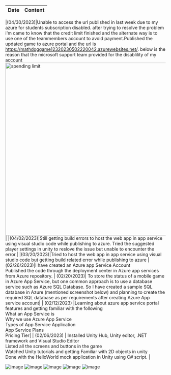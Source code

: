 | Date  | Content |
|--------| ---------|

|(04/30/2023)|Unable to access the url published in last week due to my azure for students subscription disabled. after trying to resolve the problem i'm came to know that the credit limit finished and the alternate way is to use one of the teammembers account to avoid payment.Published the updated game to azure portal and the url is https://mathdoggame12320230502220042.azurewebsites.net/.  below is the reason that the microsoft support team provided for the disablility of my account <img width="544" alt="spending limit" src="https://user-images.githubusercontent.com/126308392/236658764-f5e3b5a6-5ebe-4eb9-8e0b-6c790b401a7b.png">|
|(04/02/2023)|Still getting build errors to host the web app in app service using visual studio code while publishing to azure. Tried the suggested player settings in unity to reslove the issue but unable to encounter the error.|
|(03/20/2023)|Tried to host the web app in app service using visual studio code but getting build related error while publishing to azure
|(02/26/2023)|I have created an Azure app Service Account <br> Published the code through the deployment center in Azure app services from Azure repository.
| (02/20/2023)| To store the status of a mobile game in Azure App Service, but one common approach is to use a database service such as Azure SQL Database. So I have created a sample SQL database in Azure (mentioned screenshot below)  and planning to create the required SQL database as per requirements after creating Azure App service account|
| (02/12/2023)  |Learning about azure app service portal features and getting familiar with the following <br> What an App Service is <br> Why we use Azure App Service <br> Types of App Service Application  <br> App Service Plans <br> Pricing Tier|
| (02/06/2023) | Installed Unity Hub, Unity editor, .NET framework and Visual Studio Editor <br> Listed all the screens and buttons in the game <br> Watched Unity tutorials and getting Familiar with 2D objects in unity <br> Done with the HelloWorld mock application in Unity using C# script. | 


![image](https://user-images.githubusercontent.com/126308392/230854625-48bc4334-c8ae-4c17-8d11-e145df8bacaa.png)
![image](https://user-images.githubusercontent.com/126308392/230854667-70affda2-4d65-4e08-b934-077d2010622a.png)
![image](https://user-images.githubusercontent.com/126308392/230854683-649270b6-7d10-4e95-951f-0a53090785d9.png)
![image](https://user-images.githubusercontent.com/126308392/230854708-322f245e-f97b-4f61-9af6-caed3ac758b2.png)
![image](https://user-images.githubusercontent.com/126308392/230854778-5f364a57-f6a5-4a09-b912-f7755a44cd18.png)
